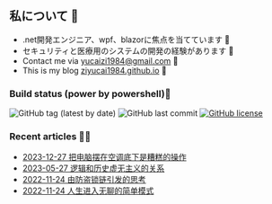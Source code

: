 <!-- 
2/21/2024 1:05:31 PM
-->
## 私について 🚩
- .net開発エンジニア、wpf、blazorに焦点を当てています 🎨
- セキュリティと医療用のシステムの開発の経験があります 💊
- Contact me via yucaizi1984@gmail.com 📧
- This is my blog [ziyucai1984.github.io](https://ziyucai1984.github.io) 🐌

### Build status (power by powershell)🚀

![GitHub tag (latest by date)](https://img.shields.io/github/v/tag/ZiYuCai1984/ZiYuCai1984) ![GitHub last commit](https://img.shields.io/github/last-commit/ZiYuCai1984/ZiYuCai1984) [![GitHub license](https://img.shields.io/github/license/ZiYuCai1984/ZiYuCai1984)](https://github.com/ZiYuCai1984/ZiYuCai1984)

### Recent articles ✍🏽

- [2023-12-27 把电脑摆在空调底下是糟糕的操作](https://ziyucai1984.github.io/d/a6bb69af-cb03-4feb-b81f-9352988b62c8)
- [2023-05-27 逻辑和历史虚无主义的关系](https://ziyucai1984.github.io/d/7f73574e-1215-494b-b6da-afe1b852ddfc)
- [2022-11-24 由防盗锁链引发的思考](https://ziyucai1984.github.io/d/f4996b62-476e-44b6-a78f-1fdc6b8c3f4b)
- [2022-11-24 人生进入无聊的简单模式](https://ziyucai1984.github.io/d/a35d974f-e447-4383-ade2-2df8baab56da)
